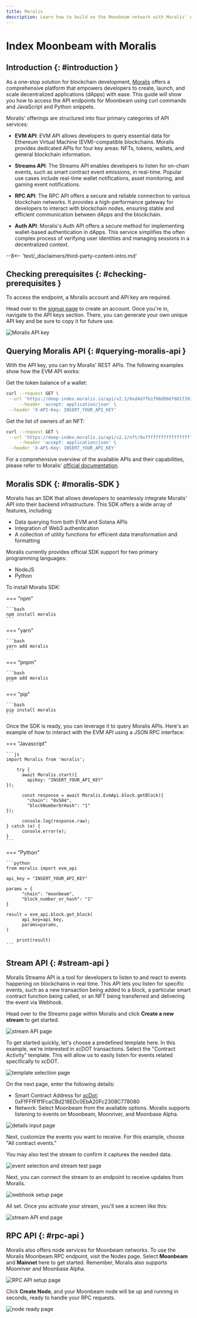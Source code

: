 ```yaml
---
title: Moralis
description: Learn how to build on the Moonbeam network with Moralis' API suite.
---
```


# Index Moonbeam with Moralis

## Introduction {: #introduction }

As a one-stop solution for blockchain development, [Moralis](https://moralis.io/) offers a comprehensive platform that empowers developers to create, launch, and scale decentralized applications (dApps) with ease. This guide will show you how to access the API endpoints for Moonbeam using curl commands and JavaScript and Python snippets.

Moralis' offerings are structured into four primary categories of API services:

- **EVM API**: EVM API allows developers to query essential data for Ethereum Virtual Machine (EVM)-compatible blockchains. Moralis provides dedicated APIs for four key areas: NFTs, tokens, wallets, and general blockchain information.

- **Streams API**: The Streams API enables developers to listen for on-chain events, such as smart contract event emissions, in real-time. Popular use cases include real-time wallet notifications, asset monitoring, and gaming event notifications.

- **RPC API**: The RPC API offers a secure and reliable connection to various blockchain networks. It provides a high-performance gateway for developers to interact with blockchain nodes, ensuring stable and efficient communication between dApps and the blockchain.

- **Auth API**: Moralis's Auth API offers a secure method for implementing wallet-based authentication in dApps. This service simplifies the often complex process of verifying user identities and managing sessions in a decentralized context.

--8<-- 'text/_disclaimers/third-party-content-intro.md'

## Checking prerequisites {: #checking-prerequisites }

To access the endpoint, a Moralis account and API key are required.

Head over to the [signup page](https://admin.moralis.io/register) to create an account. Once you're in, navigate to the API keys section. There, you can generate your own unique API key and be sure to copy it for future use.

![Moralis API key](/images/builders/integrations/indexers/moralis/moralis-1.webp)

## Querying Moralis API {: #querying-moralis-api }

With the API key, you can try Moralis' REST APIs. The following examples show how the EVM API works:

Get the token balance of a wallet:  

```bash
curl --request GET \
 --url 'https://deep-index.moralis.io/api/v2.2/0xd4d7fb1f98dD66f6D1f393E8e237AdF74c31F3ea/erc20?chain=moonbeam' \
     --header 'accept: application/json' \
 --header 'X-API-Key: INSERT_YOUR_API_KEY' 
```

Get the list of owners of an NFT:  

```bash
curl --request GET \
 --url 'https://deep-index.moralis.io/api/v2.2/nft/0xfffffffffffffffffffffffffffffffffffffffff/owners?chain=moonbeam&format=decimal' \
     --header 'accept: application/json' \
 --header 'X-API-Key: INSERT_YOUR_API_KEY' 
```

For a comprehensive overview of the available APIs and their capabilities, please refer to Moralis' [official documentation](https://docs.moralis.io/web3-data-api/evm/reference).

## Moralis SDK {: #moralis-SDK }

Moralis has an SDK that allows developers to seamlessly integrate Moralis' API into their backend infrastructure. This SDK offers a wide array of features, including:

- Data querying from both EVM and Solana APIs  
- Integration of Web3 authentication  
- A collection of utility functions for efficient data transformation and formatting  

Moralis currently provides official SDK support for two primary programming languages:

- NodeJS
- Python

To install Moralis SDK:

=== "npm"

    ```bash
    npm install moralis
    ```

=== "yarn"

    ```bash
    yarn add moralis
    ```

=== "pnpm"

    ```bash
    pnpm add moralis
    ```

=== "pip"

    ```bash
    pip install moralis
    ```

Once the SDK is ready, you can leverage it to query Moralis APIs. Here's an example of how to interact with the EVM API using a JSON RPC interface:

=== "Javascript"

    ```js
    import Moralis from 'moralis';

        try {
          await Moralis.start({
            apiKey: "INSERT_YOUR_API_KEY"
    });

          const response = await Moralis.EvmApi.block.getBlock({
            "chain": "0x504",
            "blockNumberOrHash": "1"
    });

          console.log(response.raw);
    } catch (e) {
          console.error(e);
    }
    ```

=== "Python"

    ```python
    from moralis import evm_api

    api_key = "INSERT_YOUR_API_KEY"

    params = {
          "chain": "moonbeam",
          "block_number_or_hash": "1"
    }

    result = evm_api.block.get_block(
          api_key=api_key,
          params=params,
    )

        print(result)
    ```


## Stream API {: #stream-api }

Moralis Streams API is a tool for developers to listen to and react to events happening on blockchains in real time. This API lets you listen for specific events, such as a new transaction being added to a block, a particular smart contract function being called, or an NFT being transferred and delivering the event via Webhook.

Head over to the Streams page within Moralis and click **Create a new stream** to get started.

![stream API page](/images/builders/integrations/indexers/moralis/moralis-2.webp)

To get started quickly, let's choose a predefined template here. In this example, we're interested in xcDOT transactions. Select the "Contract Activity" template. This will allow us to easily listen for events related specifically to xcDOT.

![template selection page](/images/builders/integrations/indexers/moralis/moralis-3.webp)

On the next page, enter the following details: 

- Smart Contract Address for [xcDot](https://moonscan.io/token/0xffffffff1fcacbd218edc0eba20fc2308c778080): 0xFfFFfFff1FcaCBd218EDc0EbA20Fc2308C778080
- Network: Select Moonbeam from the available options.
Moralis supports listening to events on Moonbeam, Moonriver, and Moonbase Alpha.  

![details input page](/images/builders/integrations/indexers/moralis/moralis-4.webp)

Next, customize the events you want to receive. For this example, choose "All contract events." 

You may also test the stream to confirm it captures the needed data.  

![event selection and stream test page](/images/builders/integrations/indexers/moralis/moralis-5.webp)

Next, you can connect the stream to an endpoint to receive updates from Moralis.

![webhook setup page](/images/builders/integrations/indexers/moralis/moralis-6.webp)

All set. Once you activate your stream, you'll see a screen like this:

![stream API end page](/images/builders/integrations/indexers/moralis/moralis-7.webp)

## RPC API {: #rpc-api }

Moralis also offers node services for Moonbeam networks. To use the Moralis Moonbeam RPC endpoint, visit the Nodes page.
Select **Moonbeam** and **Mainnet** here to get started. Remember, Moralis also supports Moonriver and Moonbase Alpha.

![RPC API setup page](/images/builders/integrations/indexers/moralis/moralis-8.webp)

Click **Create Node**, and your Moonbeam node will be up and running in seconds, ready to handle your RPC requests.

![node ready page](/images/builders/integrations/indexers/moralis/moralis-9.webp)